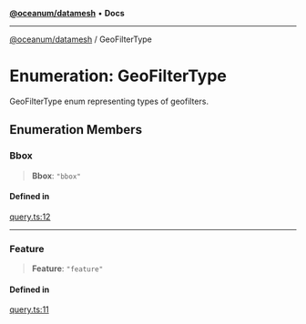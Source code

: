 [**@oceanum/datamesh**](../README.md) • **Docs**

***

[@oceanum/datamesh](../README.md) / GeoFilterType

# Enumeration: GeoFilterType

GeoFilterType enum representing types of geofilters.

## Enumeration Members

### Bbox

> **Bbox**: `"bbox"`

#### Defined in

[query.ts:12](https://github.com/oceanum-io/oceanum-js/blob/16e7839874a87c82d4c481b562840bf7ccac2d83/packages/datamesh/src/lib/query.ts#L12)

***

### Feature

> **Feature**: `"feature"`

#### Defined in

[query.ts:11](https://github.com/oceanum-io/oceanum-js/blob/16e7839874a87c82d4c481b562840bf7ccac2d83/packages/datamesh/src/lib/query.ts#L11)
